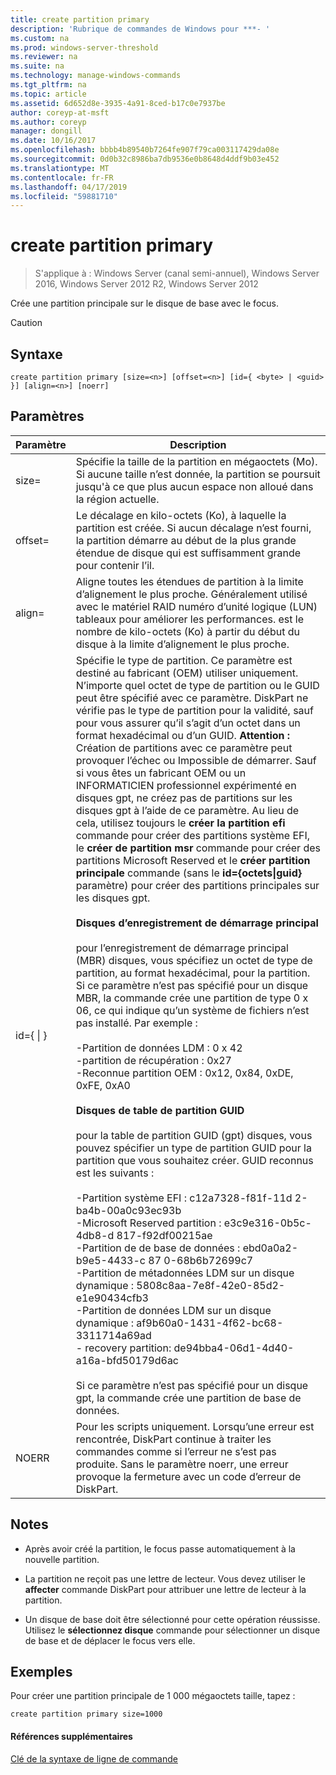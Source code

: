 ```yaml
---
title: create partition primary
description: 'Rubrique de commandes de Windows pour ***- '
ms.custom: na
ms.prod: windows-server-threshold
ms.reviewer: na
ms.suite: na
ms.technology: manage-windows-commands
ms.tgt_pltfrm: na
ms.topic: article
ms.assetid: 6d652d8e-3935-4a91-8ced-b17c0e7937be
author: coreyp-at-msft
ms.author: coreyp
manager: dongill
ms.date: 10/16/2017
ms.openlocfilehash: bbbb4b89540b7264fe907f79ca003117429da08e
ms.sourcegitcommit: 0d0b32c8986ba7db9536e0b8648d4ddf9b03e452
ms.translationtype: MT
ms.contentlocale: fr-FR
ms.lasthandoff: 04/17/2019
ms.locfileid: "59881710"
---
```

# <a name="create-partition-primary"></a>create partition primary

>S'applique à : Windows Server (canal semi-annuel), Windows Server 2016, Windows Server 2012 R2, Windows Server 2012

Crée une partition principale sur le disque de base avec le focus.  
  
> [!CAUTION]  
  
  
  
## <a name="syntax"></a>Syntaxe  
  
```  
create partition primary [size=<n>] [offset=<n>] [id={ <byte> | <guid> }] [align=<n>] [noerr]  
```  
  
## <a name="parameters"></a>Paramètres  
  
|Paramètre|Description|  
|-------|--------|  
|size\=<n>|Spécifie la taille de la partition en mégaoctets \(Mo\). Si aucune taille n’est donnée, la partition se poursuit jusqu'à ce que plus aucun espace non alloué dans la région actuelle.|  
|offset\=<n>|Le décalage en kilo-octets \(Ko\), à laquelle la partition est créée. Si aucun décalage n’est fourni, la partition démarre au début de la plus grande étendue de disque qui est suffisamment grande pour contenir l’il.|  
|align\=<n>|Aligne toutes les étendues de partition à la limite d’alignement le plus proche. Généralement utilisé avec le matériel RAID numéro d’unité logique \(LUN\) tableaux pour améliorer les performances. <n> est le nombre de kilo-octets \(Ko\) à partir du début du disque à la limite d’alignement le plus proche.|  
|id\={ <byte> &#124; <guid> }|Spécifie le type de partition. Ce paramètre est destiné au fabricant \(OEM\) utiliser uniquement. N’importe quel octet de type de partition ou le GUID peut être spécifié avec ce paramètre. DiskPart ne vérifie pas le type de partition pour la validité, sauf pour vous assurer qu’il s’agit d’un octet dans un format hexadécimal ou d’un GUID. **Attention :** Création de partitions avec ce paramètre peut provoquer l’échec ou Impossible de démarrer. Sauf si vous êtes un fabricant OEM ou un INFORMATICIEN professionnel expérimenté en disques gpt, ne créez pas de partitions sur les disques gpt à l’aide de ce paramètre. Au lieu de cela, utilisez toujours le **créer la partition efi** commande pour créer des partitions système EFI, le **créer de partition msr** commande pour créer des partitions Microsoft Reserved et le **créer partition principale** commande \(sans le **id\={octets&#124;guid}** paramètre\) pour créer des partitions principales sur les disques gpt.<br /><br />**Disques d’enregistrement de démarrage principal**<br /><br />pour l’enregistrement de démarrage principal \(MBR\) disques, vous spécifiez un octet de type de partition, au format hexadécimal, pour la partition. Si ce paramètre n’est pas spécifié pour un disque MBR, la commande crée une partition de type 0 x 06, ce qui indique qu’un système de fichiers n’est pas installé. Par exemple :<br /><br />-Partition de données LDM : 0 x 42<br />-partition de récupération : 0x27<br />-Reconnue partition OEM : 0x12, 0x84, 0xDE, 0xFE, 0xA0<br /><br />**Disques de table de partition GUID**<br /><br />pour la table de partition GUID \(gpt\) disques, vous pouvez spécifier un type de partition GUID pour la partition que vous souhaitez créer. GUID reconnus est les suivants :<br /><br />-Partition système EFI : c12a7328\-f81f\-11d 2\-ba4b\-00a0c93ec93b<br />-Microsoft Reserved partition : e3c9e316\-0b5c\-4db8\-d 817\-f92df00215ae<br />-Partition de de base de données : ebd0a0a2\-b9e5\-4433\-c 87 0\-68b6b72699c7<br />-Partition de métadonnées LDM sur un disque dynamique : 5808c8aa\-7e8f\-42e0\-85d2\-e1e90434cfb3<br />-Partition de données LDM sur un disque dynamique : af9b60a0\-1431\-4f62\-bc68\-3311714a69ad<br />-   recovery partition: de94bba4\-06d1\-4d40\-a16a\-bfd50179d6ac<br /><br />Si ce paramètre n’est pas spécifié pour un disque gpt, la commande crée une partition de base de données.|  
|NOERR|Pour les scripts uniquement. Lorsqu’une erreur est rencontrée, DiskPart continue à traiter les commandes comme si l’erreur ne s’est pas produite. Sans le paramètre noerr, une erreur provoque la fermeture avec un code d’erreur de DiskPart.|  
  
## <a name="remarks"></a>Notes  
  
-   Après avoir créé la partition, le focus passe automatiquement à la nouvelle partition.  
  
-   La partition ne reçoit pas une lettre de lecteur. Vous devez utiliser le **affecter** commande DiskPart pour attribuer une lettre de lecteur à la partition.  
  
-   Un disque de base doit être sélectionné pour cette opération réussisse. Utilisez le **sélectionnez disque** commande pour sélectionner un disque de base et de déplacer le focus vers elle.  
  
## <a name="BKMK_examples"></a>Exemples  
Pour créer une partition principale de 1 000 mégaoctets taille, tapez :  
  
```  
create partition primary size=1000  
```  
  
#### <a name="additional-references"></a>Références supplémentaires  
[Clé de la syntaxe de ligne de commande](command-line-syntax-key.md)  
  

  

